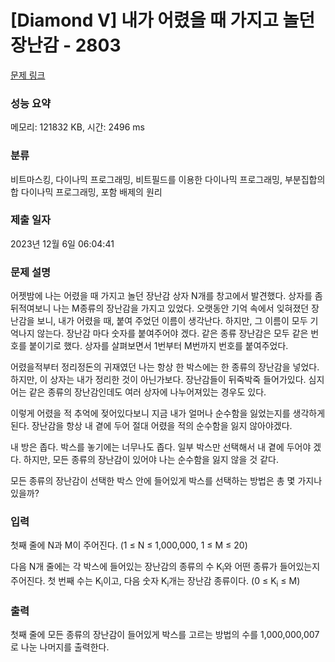 # [Diamond V] 내가 어렸을 때 가지고 놀던 장난감 - 2803 

[문제 링크](https://www.acmicpc.net/problem/2803) 

### 성능 요약

메모리: 121832 KB, 시간: 2496 ms

### 분류

비트마스킹, 다이나믹 프로그래밍, 비트필드를 이용한 다이나믹 프로그래밍, 부분집합의 합 다이나믹 프로그래밍, 포함 배제의 원리

### 제출 일자

2023년 12월 6일 06:04:41

### 문제 설명

<p>어젯밤에 나는 어렸을 때 가지고 놀던 장난감 상자 N개를 창고에서 발견했다. 상자를 좀 뒤적여보니 나는 M종류의 장난감을 가지고 있었다. 오랫동안 기억 속에서 잊혀졌던 장난감을 보니, 내가 어렸을 때, 붙여 주었던 이름이 생각난다. 하지만, 그 이름이 모두 기억나지 않는다. 장난감 마다 숫자를 붙여주어야 겠다. 같은 종류 장난감은 모두 같은 번호를 붙이기로 했다. 상자를 살펴보면서 1번부터 M번까지 번호를 붙여주었다.</p>

<p>어렸을적부터 정리정돈의 귀재였던 나는 항상 한 박스에는 한 종류의 장난감을 넣었다. 하지만, 이 상자는 내가 정리한 것이 아닌가보다. 장난감들이 뒤죽박죽 들어가있다. 심지어는 같은 종류의 장난감인데도 여러 상자에 나누어져있는 경우도 있다.</p>

<p>이렇게 어렸을 적 추억에 젖어있다보니 지금 내가 얼머나 순수함을 잃었는지를 생각하게 된다. 장난감을 항상 내 곁에 두어 절대 어렸을 적의 순수함을 잃지 않아야겠다.</p>

<p>내 방은 좁다. 박스를 놓기에는 너무나도 좁다. 일부 박스만 선택해서 내 곁에 두어야 겠다. 하지만, 모든 종류의 장난감이 있어야 나는 순수함을 잃지 않을 것 같다.</p>

<p>모든 종류의 장난감이 선택한 박스 안에 들어있게 박스를 선택하는 방법은 총 몇 가지나 있을까?</p>

### 입력 

 <p>첫째 줄에 N과 M이 주어진다. (1 ≤ N ≤ 1,000,000, 1 ≤ M ≤ 20)</p>

<p>다음 N개 줄에는 각 박스에 들어있는 장난감의 종류의 수 K<sub>i</sub>와 어떤 종류가 들어있는지 주어진다. 첫 번째 수는 K<sub>i</sub>이고, 다음 숫자 K<sub>i</sub>개는 장난감 종류이다. (0 ≤ K<sub>i</sub> ≤ M)</p>

### 출력 

 <p>첫째 줄에 모든 종류의 장난감이 들어있게 박스를 고르는 방법의 수를 1,000,000,007로 나눈 나머지를 출력한다.</p>

